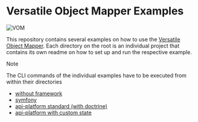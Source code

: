 # Versatile Object Mapper Examples

![VOM](https://github.com/zolex/vom/docs/logo.png)

This repository contains several examples on how to use the [Versatile Object Mapper](https://github.com/zolex/vom).
Each directory on the root is an individual project that contains its own readme on how to set up and run the respective example.

> [!NOTE]
> The CLI commands of the individual examples have to be executed from within their directories

* [without framework](./without-framework)
* [symfony](./symfony-framework)
* [api-platform standard (with doctrine)](./api-platform-doctrine)
* [api-platform with custom state](./api-platform-custom-state)
